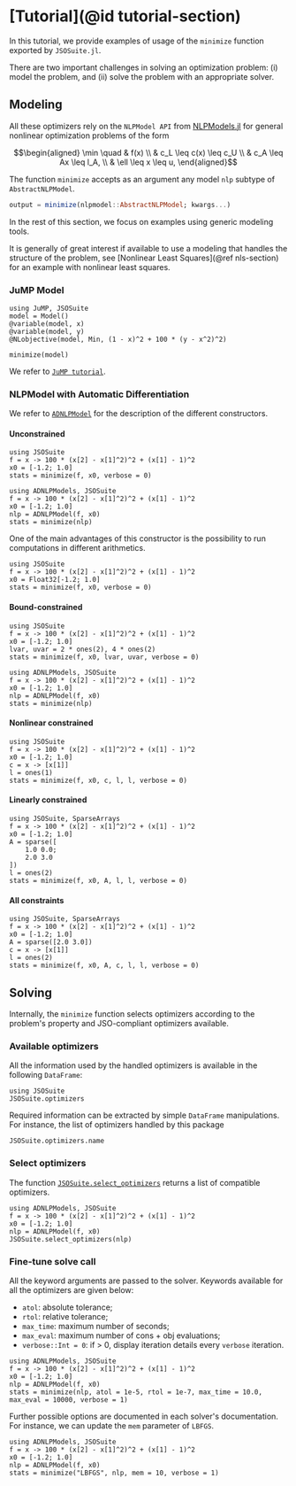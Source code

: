 # [Tutorial](@id tutorial-section)

In this tutorial, we provide examples of usage of the `minimize` function exported by `JSOSuite.jl`.

There are two important challenges in solving an optimization problem: (i) model the problem, and (ii) solve the problem with an appropriate solver.

## Modeling

All these optimizers rely on the `NLPModel API` from [NLPModels.jl](https://github.com/JuliaSmoothOptimizers/NLPModels.jl) for general nonlinear optimization problems of the form

```math
\begin{aligned}
\min \quad & f(x) \\
& c_L \leq c(x) \leq c_U \\
& c_A \leq Ax \leq l_A, \\
& \ell \leq x \leq u,
\end{aligned}
```

The function `minimize` accepts as an argument any model `nlp` subtype of `AbstractNLPModel`.
```julia
output = minimize(nlpmodel::AbstractNLPModel; kwargs...)
```

In the rest of this section, we focus on examples using generic modeling tools.

It is generally of great interest if available to use a modeling that handles the structure of the problem, see [Nonlinear Least Squares](@ref nls-section) for an example with nonlinear least squares.

### JuMP Model

```@example
using JuMP, JSOSuite
model = Model()
@variable(model, x)
@variable(model, y)
@NLobjective(model, Min, (1 - x)^2 + 100 * (y - x^2)^2)

minimize(model)
```

We refer to [`JuMP tutorial`](https://jump.dev/JuMP.jl/stable/).

### NLPModel with Automatic Differentiation

We refer to [`ADNLPModel`](https://juliasmoothoptimizers.github.io/ADNLPModels.jl/dev/reference/#ADNLPModels.ADNLPModel-Union{Tuple{S},%20Tuple{Any,%20S}}%20where%20S) for the description of the different constructors.

#### Unconstrained

```@example
using JSOSuite
f = x -> 100 * (x[2] - x[1]^2)^2 + (x[1] - 1)^2
x0 = [-1.2; 1.0]
stats = minimize(f, x0, verbose = 0)
```

```@example
using ADNLPModels, JSOSuite
f = x -> 100 * (x[2] - x[1]^2)^2 + (x[1] - 1)^2
x0 = [-1.2; 1.0]
nlp = ADNLPModel(f, x0)
stats = minimize(nlp)
```

One of the main advantages of this constructor is the possibility to run computations in different arithmetics. 

```@example
using JSOSuite
f = x -> 100 * (x[2] - x[1]^2)^2 + (x[1] - 1)^2
x0 = Float32[-1.2; 1.0]
stats = minimize(f, x0, verbose = 0)
```

#### Bound-constrained

```@example
using JSOSuite
f = x -> 100 * (x[2] - x[1]^2)^2 + (x[1] - 1)^2
x0 = [-1.2; 1.0]
lvar, uvar = 2 * ones(2), 4 * ones(2)
stats = minimize(f, x0, lvar, uvar, verbose = 0)
```

```@example
using ADNLPModels, JSOSuite
f = x -> 100 * (x[2] - x[1]^2)^2 + (x[1] - 1)^2
x0 = [-1.2; 1.0]
nlp = ADNLPModel(f, x0)
stats = minimize(nlp)
```

#### Nonlinear constrained

```@example
using JSOSuite
f = x -> 100 * (x[2] - x[1]^2)^2 + (x[1] - 1)^2
x0 = [-1.2; 1.0]
c = x -> [x[1]]
l = ones(1)
stats = minimize(f, x0, c, l, l, verbose = 0)
```

#### Linearly constrained

```@example
using JSOSuite, SparseArrays
f = x -> 100 * (x[2] - x[1]^2)^2 + (x[1] - 1)^2
x0 = [-1.2; 1.0]
A = sparse([
    1.0 0.0;
    2.0 3.0
])
l = ones(2)
stats = minimize(f, x0, A, l, l, verbose = 0)
```

#### All constraints

```@example
using JSOSuite, SparseArrays
f = x -> 100 * (x[2] - x[1]^2)^2 + (x[1] - 1)^2
x0 = [-1.2; 1.0]
A = sparse([2.0 3.0])
c = x -> [x[1]]
l = ones(2)
stats = minimize(f, x0, A, c, l, l, verbose = 0)
```

## Solving

Internally, the `minimize` function selects optimizers according to the problem's property and JSO-compliant optimizers available.

### Available optimizers

All the information used by the handled optimizers is available in the following `DataFrame`:

```@example ex1
using JSOSuite
JSOSuite.optimizers
```

Required information can be extracted by simple `DataFrame` manipulations. For instance, the list of optimizers handled by this package
```@example ex1
JSOSuite.optimizers.name
```

### Select optimizers

The function [`JSOSuite.select_optimizers`](@ref) returns a list of compatible optimizers.
```@example
using ADNLPModels, JSOSuite
f = x -> 100 * (x[2] - x[1]^2)^2 + (x[1] - 1)^2
x0 = [-1.2; 1.0]
nlp = ADNLPModel(f, x0)
JSOSuite.select_optimizers(nlp)
```

### Fine-tune solve call

All the keyword arguments are passed to the solver.
Keywords available for all the optimizers are given below:

- `atol`: absolute tolerance;
- `rtol`: relative tolerance;
- `max_time`: maximum number of seconds;
- `max_eval`: maximum number of cons + obj evaluations;
- `verbose::Int = 0`: if > 0, display iteration details every `verbose` iteration.

```@example
using ADNLPModels, JSOSuite
f = x -> 100 * (x[2] - x[1]^2)^2 + (x[1] - 1)^2
x0 = [-1.2; 1.0]
nlp = ADNLPModel(f, x0)
stats = minimize(nlp, atol = 1e-5, rtol = 1e-7, max_time = 10.0, max_eval = 10000, verbose = 1)
```

Further possible options are documented in each solver's documentation. For instance, we can update the `mem` parameter of `LBFGS`.

```@example
using ADNLPModels, JSOSuite
f = x -> 100 * (x[2] - x[1]^2)^2 + (x[1] - 1)^2
x0 = [-1.2; 1.0]
nlp = ADNLPModel(f, x0)
stats = minimize("LBFGS", nlp, mem = 10, verbose = 1)
```
